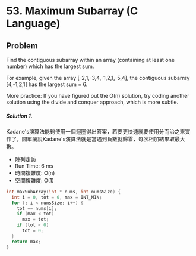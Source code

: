 # 53. Maximum Subarray (C Language)

## Problem

Find the contiguous subarray within an array (containing at least one number) which has the largest sum.

For example, given the array [-2,1,-3,4,-1,2,1,-5,4],
the contiguous subarray [4,-1,2,1] has the largest sum = 6.


More practice:
If you have figured out the O(n) solution, try coding another solution using the divide and conquer approach, which is more subtle.


##### Solution 1.

Kadane's演算法能夠使用一個迴圈得出答案，若要更快速就要使用分而治之來實作了，間單蘭說Kadane's演算法就是當遇到負數就歸零，每次相加結果取最大數。

- 陣列走訪
- Run Time: 6 ms
- 時間複雜度: O(n)
- 空間複雜度: O(1)

```c
int maxSubArray(int * nums, int numsSize) {
  int i = 0, tot = 0, max = INT_MIN;
  for (; i < numsSize; i++) {
    tot += nums[i];
    if (max < tot)
      max = tot;
    if (tot < 0)
      tot = 0;
  }
  return max;
}
```




